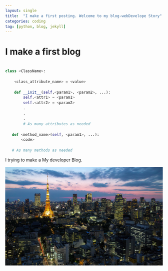 ```yaml
---
layout: single
title:  "I make a first posting. Welcome to my blog-webDevelope Story"
categories: coding
tag: [python, blog, jekyll]
---
```


# I make a first blog

```python

class <ClassName>:

    <class_attribute_name> = <value>

    def __init__(self,<param1>, <param2>, ...):
        self.<attr1> = <param1>
        self.<attr2> = <param2>
        .
        .
        .
        # As many attributes as needed
    
   def <method_name>(self, <param1>, ...):
       <code>
       
   # As many methods as needed

```


I trying to make a My developer Blog.

![Japan-capital-Tokyo-city-lights-tower-houses-skyscrapers-dusk_1920x1200](imeages/2022-01-30-first/Japan-capital-Tokyo-city-lights-tower-houses-skyscrapers-dusk_1920x1200.jpg)
